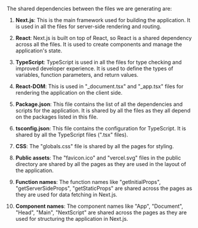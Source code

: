 The shared dependencies between the files we are generating are:

1. **Next.js**: This is the main framework used for building the application. It is used in all the files for server-side rendering and routing.

2. **React**: Next.js is built on top of React, so React is a shared dependency across all the files. It is used to create components and manage the application's state.

3. **TypeScript**: TypeScript is used in all the files for type checking and improved developer experience. It is used to define the types of variables, function parameters, and return values.

4. **React-DOM**: This is used in "_document.tsx" and "_app.tsx" files for rendering the application on the client side.

5. **Package.json**: This file contains the list of all the dependencies and scripts for the application. It is shared by all the files as they all depend on the packages listed in this file.

6. **tsconfig.json**: This file contains the configuration for TypeScript. It is shared by all the TypeScript files (".tsx" files).

7. **CSS**: The "globals.css" file is shared by all the pages for styling.

8. **Public assets**: The "favicon.ico" and "vercel.svg" files in the public directory are shared by all the pages as they are used in the layout of the application.

9. **Function names**: The function names like "getInitialProps", "getServerSideProps", "getStaticProps" are shared across the pages as they are used for data fetching in Next.js.

10. **Component names**: The component names like "App", "Document", "Head", "Main", "NextScript" are shared across the pages as they are used for structuring the application in Next.js.